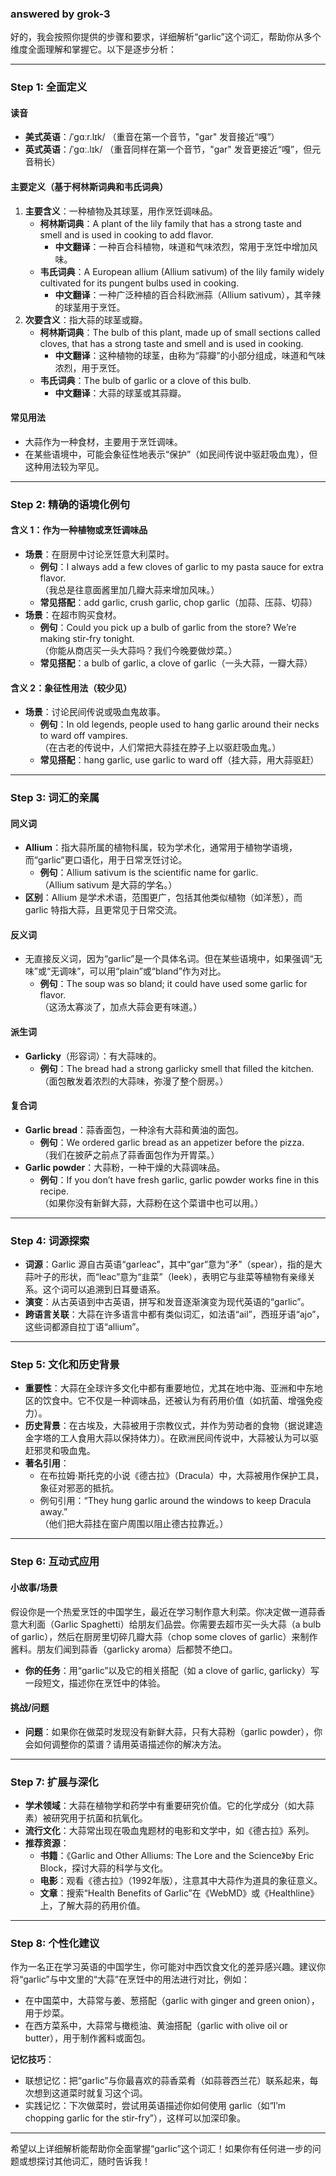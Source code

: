 ### answered by grok-3
好的，我会按照你提供的步骤和要求，详细解析“garlic”这个词汇，帮助你从多个维度全面理解和掌握它。以下是逐步分析：

---

### Step 1: 全面定义
#### 读音
- **美式英语**：/ˈɡɑːr.lɪk/ （重音在第一个音节，"gar" 发音接近“嘎”）
- **英式英语**：/ˈɡɑː.lɪk/ （重音同样在第一个音节，"gar" 发音更接近“嘎”，但元音稍长）

#### 主要定义（基于柯林斯词典和韦氏词典）
1. **主要含义**：一种植物及其球茎，用作烹饪调味品。
   - **柯林斯词典**：A plant of the lily family that has a strong taste and smell and is used in cooking to add flavor.
     - **中文翻译**：一种百合科植物，味道和气味浓烈，常用于烹饪中增加风味。
   - **韦氏词典**：A European allium (Allium sativum) of the lily family widely cultivated for its pungent bulbs used in cooking.
     - **中文翻译**：一种广泛种植的百合科欧洲蒜（Allium sativum），其辛辣的球茎用于烹饪。
2. **次要含义**：指大蒜的球茎或瓣。
   - **柯林斯词典**：The bulb of this plant, made up of small sections called cloves, that has a strong taste and smell and is used in cooking.
     - **中文翻译**：这种植物的球茎，由称为“蒜瓣”的小部分组成，味道和气味浓烈，用于烹饪。
   - **韦氏词典**：The bulb of garlic or a clove of this bulb.
     - **中文翻译**：大蒜的球茎或其蒜瓣。

#### 常见用法
- 大蒜作为一种食材，主要用于烹饪调味。
- 在某些语境中，可能会象征性地表示“保护”（如民间传说中驱赶吸血鬼），但这种用法较为罕见。

---

### Step 2: 精确的语境化例句
#### 含义 1：作为一种植物或烹饪调味品
- **场景**：在厨房中讨论烹饪意大利菜时。
  - **例句**：I always add a few cloves of garlic to my pasta sauce for extra flavor.  
    （我总是往意面酱里加几瓣大蒜来增加风味。）
  - **常见搭配**：add garlic, crush garlic, chop garlic（加蒜、压蒜、切蒜）
- **场景**：在超市购买食材。
  - **例句**：Could you pick up a bulb of garlic from the store? We’re making stir-fry tonight.  
    （你能从商店买一头大蒜吗？我们今晚要做炒菜。）
  - **常见搭配**：a bulb of garlic, a clove of garlic（一头大蒜，一瓣大蒜）

#### 含义 2：象征性用法（较少见）
- **场景**：讨论民间传说或吸血鬼故事。
  - **例句**：In old legends, people used to hang garlic around their necks to ward off vampires.  
    （在古老的传说中，人们常把大蒜挂在脖子上以驱赶吸血鬼。）
  - **常见搭配**：hang garlic, use garlic to ward off（挂大蒜，用大蒜驱赶）

---

### Step 3: 词汇的亲属
#### 同义词
- **Allium**：指大蒜所属的植物科属，较为学术化，通常用于植物学语境，而“garlic”更口语化，用于日常烹饪讨论。
  - **例句**：Allium sativum is the scientific name for garlic.  
    （Allium sativum 是大蒜的学名。）
- **区别**：Allium 是学术术语，范围更广，包括其他类似植物（如洋葱），而 garlic 特指大蒜，且更常见于日常交流。

#### 反义词
- 无直接反义词，因为“garlic”是一个具体名词。但在某些语境中，如果强调“无味”或“无调味”，可以用“plain”或“bland”作为对比。
  - **例句**：The soup was so bland; it could have used some garlic for flavor.  
    （这汤太寡淡了，加点大蒜会更有味道。）

#### 派生词
- **Garlicky**（形容词）：有大蒜味的。
  - **例句**：The bread had a strong garlicky smell that filled the kitchen.  
    （面包散发着浓烈的大蒜味，弥漫了整个厨房。）

#### 复合词
- **Garlic bread**：蒜香面包，一种涂有大蒜和黄油的面包。
  - **例句**：We ordered garlic bread as an appetizer before the pizza.  
    （我们在披萨之前点了蒜香面包作为开胃菜。）
- **Garlic powder**：大蒜粉，一种干燥的大蒜调味品。
  - **例句**：If you don’t have fresh garlic, garlic powder works fine in this recipe.  
    （如果你没有新鲜大蒜，大蒜粉在这个菜谱中也可以用。）

---

### Step 4: 词源探索
- **词源**：Garlic 源自古英语“garleac”，其中“gar”意为“矛”（spear），指的是大蒜叶子的形状，而“leac”意为“韭菜”（leek），表明它与韭菜等植物有亲缘关系。这个词可以追溯到日耳曼语系。
- **演变**：从古英语到中古英语，拼写和发音逐渐演变为现代英语的“garlic”。
- **跨语言关联**：大蒜在许多语言中都有类似词汇，如法语“ail”，西班牙语“ajo”，这些词都源自拉丁语“allium”。

---

### Step 5: 文化和历史背景
- **重要性**：大蒜在全球许多文化中都有重要地位，尤其在地中海、亚洲和中东地区的饮食中。它不仅是一种调味品，还被认为有药用价值（如抗菌、增强免疫力）。
- **历史背景**：在古埃及，大蒜被用于宗教仪式，并作为劳动者的食物（据说建造金字塔的工人食用大蒜以保持体力）。在欧洲民间传说中，大蒜被认为可以驱赶邪灵和吸血鬼。
- **著名引用**：
  - 在布拉姆·斯托克的小说《德古拉》（Dracula）中，大蒜被用作保护工具，象征对邪恶的抵抗。
  - 例句引用：“They hung garlic around the windows to keep Dracula away.”  
    （他们把大蒜挂在窗户周围以阻止德古拉靠近。）

---

### Step 6: 互动式应用
#### 小故事/场景
假设你是一个热爱烹饪的中国学生，最近在学习制作意大利菜。你决定做一道蒜香意大利面（Garlic Spaghetti）给朋友们品尝。你需要去超市买一头大蒜（a bulb of garlic），然后在厨房里切碎几瓣大蒜（chop some cloves of garlic）来制作酱料。朋友们闻到蒜香（garlicky aroma）后都赞不绝口。
- **你的任务**：用“garlic”以及它的相关搭配（如 a clove of garlic, garlicky）写一段短文，描述你在烹饪中的体验。

#### 挑战/问题
- **问题**：如果你在做菜时发现没有新鲜大蒜，只有大蒜粉（garlic powder），你会如何调整你的菜谱？请用英语描述你的解决方法。

---

### Step 7: 扩展与深化
- **学术领域**：大蒜在植物学和药学中有重要研究价值。它的化学成分（如大蒜素）被研究用于抗菌和抗氧化。
- **流行文化**：大蒜常出现在吸血鬼题材的电影和文学中，如《德古拉》系列。
- **推荐资源**：
  - **书籍**：《Garlic and Other Alliums: The Lore and the Science》by Eric Block，探讨大蒜的科学与文化。
  - **电影**：观看《德古拉》（1992年版），注意其中大蒜作为道具的象征意义。
  - **文章**：搜索“Health Benefits of Garlic”在《WebMD》或《Healthline》上，了解大蒜的药用价值。

---

### Step 8: 个性化建议
作为一名正在学习英语的中国学生，你可能对中西饮食文化的差异感兴趣。建议你将“garlic”与中文里的“大蒜”在烹饪中的用法进行对比，例如：
- 在中国菜中，大蒜常与姜、葱搭配（garlic with ginger and green onion），用于炒菜。
- 在西方菜系中，大蒜常与橄榄油、黄油搭配（garlic with olive oil or butter），用于制作酱料或面包。

**记忆技巧**：
- 联想记忆：把“garlic”与你最喜欢的蒜香菜肴（如蒜蓉西兰花）联系起来，每次想到这道菜时就复习这个词。
- 实践记忆：下次做菜时，尝试用英语描述你如何使用 garlic（如“I’m chopping garlic for the stir-fry”），这样可以加深印象。

---

希望以上详细解析能帮助你全面掌握“garlic”这个词汇！如果你有任何进一步的问题或想探讨其他词汇，随时告诉我！